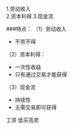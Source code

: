 
1.劳动收入   
2.资本利得
3.现金流


###特点：
（1）劳动收入
* 不劳不得

（2）资本利得：
* 一次性收益
* 只有通过交易才能获得

（3）现金流
* 持续性
* 无需交易即可获得

工资 
低买高卖
